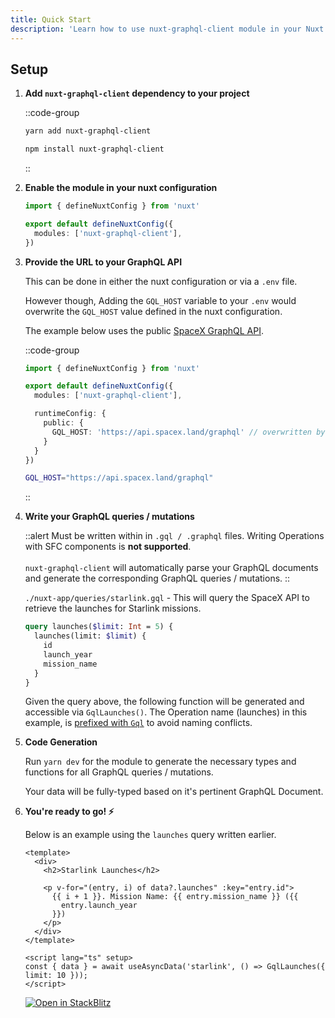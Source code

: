 ```yaml
---
title: Quick Start
description: 'Learn how to use nuxt-graphql-client module in your Nuxt 3 application.'
---
```


## Setup

1. **Add `nuxt-graphql-client` dependency to your project**

    ::code-group
    ```bash [Yarn]
    yarn add nuxt-graphql-client
    ```
    ```bash [NPM]
    npm install nuxt-graphql-client
    ```
    ::

2. **Enable the module in your nuxt configuration**

    ```ts [nuxt.config.ts]
    import { defineNuxtConfig } from 'nuxt'

    export default defineNuxtConfig({
      modules: ['nuxt-graphql-client'],
    })
    ```

3. **Provide the URL to your GraphQL API**

    This can be done in either the nuxt configuration or via a `.env` file. 

    However though, Adding the `GQL_HOST` variable to your `.env` would overwrite the `GQL_HOST` value defined in the nuxt configuration.

    The example below uses the public [SpaceX GraphQL API](https://api.spacex.land/graphql).

    ::code-group
    ```ts [nuxt.config.ts]
    import { defineNuxtConfig } from 'nuxt'

    export default defineNuxtConfig({
      modules: ['nuxt-graphql-client'],

      runtimeConfig: {
        public: {
          GQL_HOST: 'https://api.spacex.land/graphql' // overwritten by process.env.GQL_HOST
        }
      }
    })
    ```
    ```bash [.env]
    GQL_HOST="https://api.spacex.land/graphql"
    ```
    ::

4. **Write your GraphQL queries / mutations**

    ::alert
    Must be written within in `.gql / .graphql` files. Writing Operations with SFC components is **not supported**.
    <br/><br/>
    `nuxt-graphql-client` will automatically parse your GraphQL documents and generate the corresponding GraphQL queries / mutations.
    ::

    `./nuxt-app/queries/starlink.gql` - This will query the SpaceX API to retrieve the launches for Starlink missions.

    ```graphql [starlink.gql]
    query launches($limit: Int = 5) {
      launches(limit: $limit) {
        id
        launch_year
        mission_name
      }
    }
    ```

    Given the query above, the following function will be generated and accessible via `GqlLaunches()`. The Operation name (launches) in this example, is [prefixed with `Gql`](configuration#functionprefix) to avoid naming conflicts.

5. **Code Generation**

    Run `yarn dev` for the module to generate the necessary types and functions for all GraphQL queries / mutations.

    Your data will be fully-typed based on it's pertinent GraphQL Document.

6. **You're ready to go! ⚡️**

    Below is an example using the `launches` query written earlier.

    ```vue [app.vue]
    <template>
      <div>
        <h2>Starlink Launches</h2>

        <p v-for="(entry, i) of data?.launches" :key="entry.id">
          {{ i + 1 }}. Mission Name: {{ entry.mission_name }} ({{
            entry.launch_year
          }})
        </p>
      </div>
    </template>

    <script lang="ts" setup>
    const { data } = await useAsyncData('starlink', () => GqlLaunches({ limit: 10 }));
    </script>
    ```

    [![Open in StackBlitz](https://developer.stackblitz.com/img/open_in_stackblitz.svg)](https://stackblitz.com/edit/nuxt-graphql)

